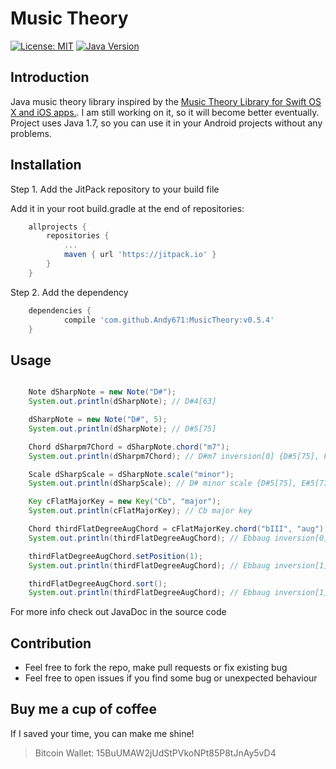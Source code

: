 # Music Theory
[![License: MIT](https://img.shields.io/badge/License-MIT-green.svg)](https://opensource.org/licenses/MIT)
[![Java Version](https://img.shields.io/badge/java-v1.7-red.svg)](https://www.oracle.com/index.html)

## Introduction
Java music theory library inspired by the [Music Theory Library for Swift OS X and iOS apps.](https://github.com/danielbreves/MusicTheory).
I am still working on it, so it will become better eventually.
Project uses Java 1.7, so you can use it in your Android projects without any problems.

## Installation

Step 1. Add the JitPack repository to your build file

Add it in your root build.gradle at the end of repositories:
```gradle
	allprojects {
		repositories {
			...
			maven { url 'https://jitpack.io' }
		}
	}
```  
Step 2. Add the dependency
```gradle
	dependencies {
	        compile 'com.github.Andy671:MusicTheory:v0.5.4'
	}
```

## Usage

```java

	Note dSharpNote = new Note("D#");
	System.out.println(dSharpNote); // D#4[63]

	dSharpNote = new Note("D#", 5);
	System.out.println(dSharpNote); // D#5[75]

	Chord dSharpm7Chord = dSharpNote.chord("m7"); 
	System.out.println(dSharpm7Chord); // D#m7 inversion[0] {D#5[75], F#5[78], A#5[82], C#6[85]}

	Scale dSharpScale = dSharpNote.scale("minor");
	System.out.println(dSharpScale); // D# minor scale {D#5[75], E#5[77], F#5[78], G#5[80], A#5[82], B5[83], C#6[85]}

	Key cFlatMajorKey = new Key("Cb", "major");
	System.out.println(cFlatMajorKey); // Cb major key

	Chord thirdFlatDegreeAugChord = cFlatMajorKey.chord("bIII", "aug");
	System.out.println(thirdFlatDegreeAugChord); // Ebbaug inversion[0] {Ebb4[62], Gb4[66], Bb4[70]}

	thirdFlatDegreeAugChord.setPosition(1);
	System.out.println(thirdFlatDegreeAugChord); // Ebbaug inversion[1] {Bb5[82], Ebb4[62], Gb4[66]}

	thirdFlatDegreeAugChord.sort();
	System.out.println(thirdFlatDegreeAugChord); // Ebbaug inversion[1] {Ebb4[62], Gb4[66], Bb5[82]}

```

For more info check out JavaDoc in the source code


## Contribution
* Feel free to fork the repo, make pull requests or fix existing bug
* Feel free to open issues if you find some bug or unexpected behaviour

## Buy me a cup of coffee
If I saved your time, you can make me shine!
> Bitcoin Wallet: 15BuUMAW2jUdStPVkoNPt85P8tJnAy5vD4
